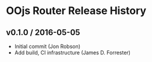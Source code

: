 # OOjs Router Release History
## v0.1.0 / 2016-05-05
* Initial commit (Jon Robson)
* Add build, CI infrastructure (James D. Forrester)
